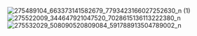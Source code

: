 ![275489104_663373141582679_7793423166027252630_n (1)](https://user-images.githubusercontent.com/100171477/159377307-d81f7d31-abff-4989-a74a-3a275f369315.png)
</br>
![275522009_344647921047520_7028615136113222380_n](https://user-images.githubusercontent.com/100171477/159379952-6181ab3d-abac-420e-8b28-64feecf8cc0c.png)
</br>
![275532029_508090520809084_591788913504789002_n](https://user-images.githubusercontent.com/100171477/159382608-e9039c3c-029c-4891-9d2c-9c5ddbb227bd.png)
